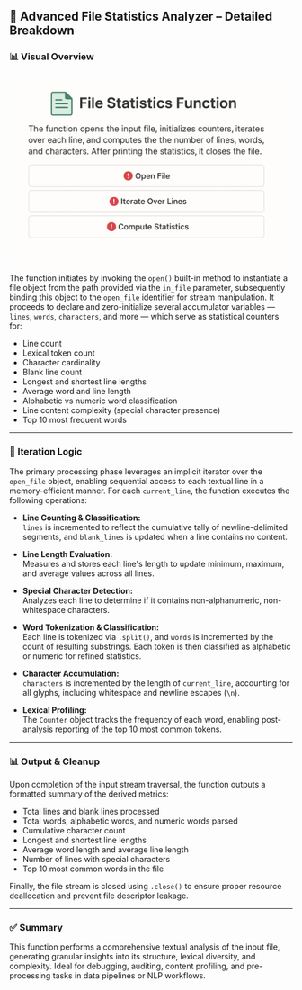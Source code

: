 ## 📄 Advanced File Statistics Analyzer – Detailed Breakdown

### 📊 Visual Overview

![File Statistics Function Visual](file-stats-visual.png)

The function initiates by invoking the `open()` built-in method to instantiate a file object from the path provided via the `in_file` parameter, subsequently binding this object to the `open_file` identifier for stream manipulation. It proceeds to declare and zero-initialize several accumulator variables — `lines`, `words`, `characters`, and more — which serve as statistical counters for:

- Line count
- Lexical token count
- Character cardinality
- Blank line count
- Longest and shortest line lengths
- Average word and line length
- Alphabetic vs numeric word classification
- Line content complexity (special character presence)
- Top 10 most frequent words

---

### 🔁 Iteration Logic

The primary processing phase leverages an implicit iterator over the `open_file` object, enabling sequential access to each textual line in a memory-efficient manner. For each `current_line`, the function executes the following operations:

- **Line Counting & Classification:**  
  `lines` is incremented to reflect the cumulative tally of newline-delimited segments, and `blank_lines` is updated when a line contains no content.

- **Line Length Evaluation:**  
  Measures and stores each line's length to update minimum, maximum, and average values across all lines.

- **Special Character Detection:**  
  Analyzes each line to determine if it contains non-alphanumeric, non-whitespace characters.

- **Word Tokenization & Classification:**  
  Each line is tokenized via `.split()`, and `words` is incremented by the count of resulting substrings. Each token is then classified as alphabetic or numeric for refined statistics.

- **Character Accumulation:**  
  `characters` is incremented by the length of `current_line`, accounting for all glyphs, including whitespace and newline escapes (`\n`).

- **Lexical Profiling:**  
  The `Counter` object tracks the frequency of each word, enabling post-analysis reporting of the top 10 most common tokens.

---

### 📊 Output & Cleanup

Upon completion of the input stream traversal, the function outputs a formatted summary of the derived metrics:

- Total lines and blank lines processed
- Total words, alphabetic words, and numeric words parsed
- Cumulative character count
- Longest and shortest line lengths
- Average word length and average line length
- Number of lines with special characters
- Top 10 most common words in the file

Finally, the file stream is closed using `.close()` to ensure proper resource deallocation and prevent file descriptor leakage.

---

### ✅ Summary

This function performs a comprehensive textual analysis of the input file, generating granular insights into its structure, lexical diversity, and complexity. Ideal for debugging, auditing, content profiling, and pre-processing tasks in data pipelines or NLP workflows.


